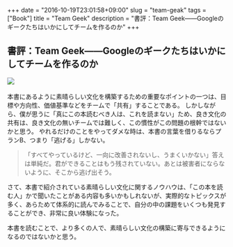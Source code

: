 +++
date = "2016-10-19T23:01:58+09:00"
slug = "team-geak"
tags = ["Book"]
title = "Team Geek"
description = "書評：Team Geek――Googleのギークたちはいかにしてチームを作るのか"
+++

## 書評：Team Geek――Googleのギークたちはいかにしてチームを作るのか

<a href="https://www.amazon.co.jp/Team-Geek-_Google%E3%81%AE%E3%82%AE%E3%83%BC%E3%82%AF%E3%81%9F%E3%81%A1%E3%81%AF%E3%81%84%E3%81%8B%E3%81%AB%E3%81%97%E3%81%A6%E3%83%81%E3%83%BC%E3%83%A0%E3%82%92%E4%BD%9C%E3%82%8B%E3%81%AE%E3%81%8B-Brian-Fitzpatrick/dp/4873116309/ref=as_li_ss_il?ie=UTF8&qid=1476885816&sr=8-1&keywords=team+geek&linkCode=li3&tag=mayo0e-22&linkId=e028d7f74a59bf4178485952e61b8708" target="_blank">
<img border="0" src="//ws-fe.amazon-adsystem.com/widgets/q?_encoding=UTF8&ASIN=4873116309&Format=_SL250_&ID=AsinImage&MarketPlace=JP&ServiceVersion=20070822&WS=1&tag=mayo0e-22" style="margin-left: 0;"></a>
<img src="https://ir-jp.amazon-adsystem.com/e/ir?t=mayo0e-22&l=li3&o=9&a=4873116309" width="1" height="1" border="0" alt="" style="border:none !important; margin:0px !important;" />

本書にあるように素晴らしい文化を構築するための重要なポイントの一つは、目標や方向性、価値基準などをチームで「共有」することである。
しかしながら、僕が思うに「真にこの本読むべき人は、これを読まない」ため、良き文化の共有は、良き文化の無いチームでは難しく、この慣性がこの問題の根幹ではないかと思う。
やれるだけのことをやってダメな時は、本書の言葉を借りるならプランB、つまり「逃げる」しかない。

> 「すべてやっているけど、一向に改善されないし、うまくいかない」答えは単純だ。君ができることはもう残されていない。あとは被害者にならないように、そこから逃げ出そう。

さて、本書で紹介されている素晴らしい文化に関するノウハウは、「この本を読む人」かで聞いたことがある内容も多いかもしれないが、実際的なトピックスが多く、あらためて体系的に読んでみることで、自分の中の課題をいくつも発見することができ、非常に良い体験になった。

本書を読むことで、より多くの人で、素晴らしい文化の構築に寄与できるようになるのではないかと思う。

